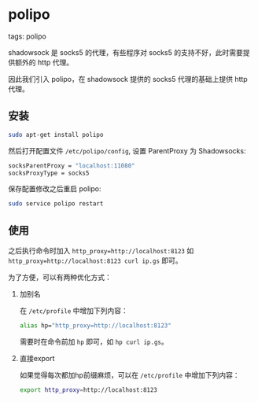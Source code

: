 # polipo

tags: polipo

shadowsock 是 socks5 的代理，有些程序对 socks5 的支持不好，此时需要提供额外的 http 代理。

因此我们引入 polipo，在 shadowsock 提供的 socks5 代理的基础上提供 http 代理。

## 安装

```bash
sudo apt-get install polipo
```

然后打开配置文件 `/etc/polipo/config`, 设置 ParentProxy 为 Shadowsocks:

```bash
socksParentProxy = "localhost:11080"
socksProxyType = socks5
```

保存配置修改之后重启 polipo:

```bash
sudo service polipo restart
```

## 使用

之后执行命令时加入 `http_proxy=http://localhost:8123` 如 `http_proxy=http://localhost:8123 curl ip.gs` 即可。

为了方便，可以有两种优化方式：

1. 加别名

	在 `/etc/profile` 中增加下列内容：

	```bash
    alias hp="http_proxy=http://localhost:8123"
    ```

	需要时在命令前加 `hp` 即可，如 `hp curl ip.gs`。

2. 直接export

	如果觉得每次都加hp前缀麻烦，可以在 `/etc/profile` 中增加下列内容：

	```bash
    export http_proxy=http://localhost:8123
    ```


